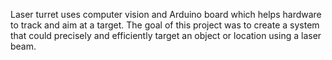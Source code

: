 Laser turret uses computer vision and Arduino board which helps hardware to track and aim at a target. The goal of this project was to create a system that could precisely and efficiently target an object or location using a laser beam.
